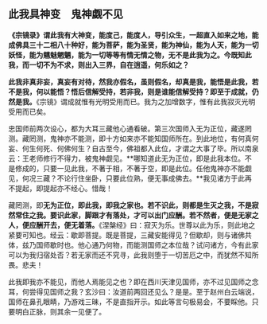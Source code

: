 ## 此我具神变　鬼神觑不见

**《宗镜录》谓此我有大神变，能度己，能度人，导引众生，一超直入如来之地，能成佛具三十二相八十种好，能为菩萨，能为圣贤，能为神仙，能为人天，能为一切妖怪，能为魑魅魍魉，能为一切等等有情无情之物，无不是此我为之。今既知此我，而一切不为不求，则出入三界，自在逍遥，何乐如之？**

**此我非真非妄，真妄有对待，然我亦假名，虽则假名，却真是我，能悟是此我，若不是我，何以能悟？悟后信解受持，若非我，则是谁能信解受持？即至于成就，仍然是我。**《宗镜》谓成就惟有光明受用而已。我为之加增数字，惟有此我寂灭光明受用而已矣。

忠国师前两次设心，都为大耳三藏他心通看破。第三次国师入无为正位，藏遂罔测。藏罔测，鬼神亦不能测，即十方如来亦不能知国师所在。到此地位，有何真何妄、何生何死、何佛何生？自古至今，佛祖都入此位，才谓之大事了毕。所以南泉云：王老师修行不得力，被鬼神觑见。**哪知道此无为正位，即是此我本位。不是修成的，只要一见此我，不著于相，不著于空，即是此位。任他鬼神亦不能觑见，何况三藏？不论行住坐卧，只要此位熟，便无事成佛去。**我见诸方于此再不提起，即提起亦不经心。惜哉！

藏罔测，即**无为正位，即此我，即我之家也。若不识此，则都是生灭之我，不是寂然常住之我。要识此家，脚跟才有落处，才可以出门应酬。若不然者，便是无家之人，便应酬开去，便无着落。**《涅槃经》曰：寂灭为乐。世尊以此为乐，则此地之紧要可知也。经云：歇即菩提。既是菩提，三藏安能得见？但歇却，则与诸佛共体，兹乃国师歇时也。他心通乃何物，而能测国师之本位哉？试问诸方，今有此家可以为我归宿处否？若无家而还不究寻，此我则堕于一切苦厄之中，而犹然不知所畏。悲夫！

此我即我亦不能见，而他人焉能见之也？即在西川天津见国师，亦不过见国师之念耳，何尝得见国师之我？玄沙曰：汝道前两回还见么？是是。至于赵州白云端说，国师在鼻孔眼睛，乃游戏三昧，不是直指开示。如此等言句极易会，不要睬他。只要明白正脉，则其余一见便了。
